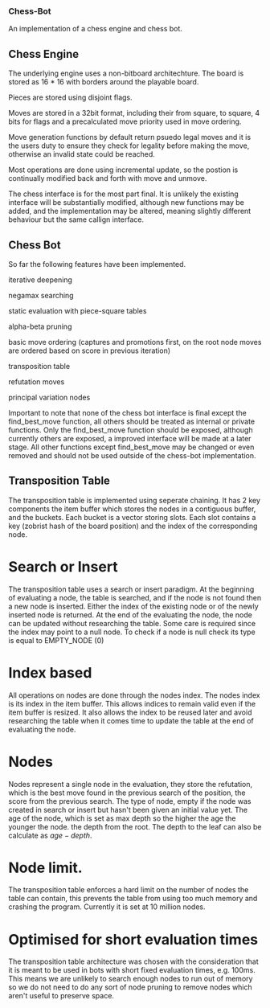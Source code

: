### Chess-Bot

An implementation of a chess engine and chess bot.

## Chess Engine

The underlying engine uses a non-bitboard architechture. The board is stored as 16 * 16 with borders around the playable board.

Pieces are stored using disjoint flags.

Moves are stored in a 32bit format, including their from square, to square, 4 bits for flags and a precalculated move priority used in move ordering.

Move generation functions by default return psuedo legal moves and it is the users duty to ensure they check for legality before making the move, otherwise an invalid state could be reached.

Most operations are done using incremental update, so the postion is continually modified back and forth with move and unmove.

The chess interface is for the most part final. It is unlikely the existing interface will be substantially modified, although new functions may be added, and the implementation may be altered, meaning slightly different behaviour but the same callign interface.

## Chess Bot

So far the following features have been implemented.

iterative deepening

negamax searching

static evaluation with piece-square tables

alpha-beta pruning

basic move ordering (captures and promotions first, on the root node moves are ordered based on score in previous iteration)

transposition table

refutation moves

principal variation nodes

Important to note that none of the chess bot interface is final except the find_best_move function, all others should be treated as internal or private functions. Only the find_best_move function should be exposed, although currently others are exposed, a improved interface will be made at a later stage. All other functions except find_best_move may be changed or even removed and should not be used outside of the chess-bot implementation.

## Transposition Table

The transposition table is implemented using seperate chaining. It has 2 key components the item buffer which stores the nodes in a contiguous buffer, and the buckets. Each bucket is a vector storing slots. Each slot contains a key (zobrist hash of the board position) and the index of the corresponding node.

# Search or Insert

The transposition table uses a search or insert paradigm. At the beginning of evaluating a node, the table is searched, and if the node is not found then a new node is inserted. Either the index of the existing node or of the newly inserted node is returned. At the end of the evaluating the node, the node can be updated without researching the table. Some care is required since the index may point to a null node. To check if a node is null check its type is equal to EMPTY_NODE (0)

# Index based

All operations on nodes are done through the nodes index. The nodes index is its index in the item buffer. This allows indices to remain valid even if the item buffer is resized. It also allows the index to be reused later and avoid researching the table when it comes time to update the table at the end of evaluating the node.

# Nodes

Nodes represent a single node in the evaluation, they store the refutation, which is the best move found in the previous search of the position, the score from the previous search. The type of node, empty if the node was created in search or insert but hasn't been given an initial value yet. The age of the node, which is set as max depth so the higher the age the younger the node. the depth from the root. The depth to the leaf can also be calculate as $age - depth$.

# Node limit.

The transposition table enforces a hard limit on the number of nodes the table can contain, this prevents the table from using too much memory and crashing the program. Currently it is set at 10 million nodes.

# Optimised for short evaluation times

The transposition table architecture was chosen with the consideration that it is meant to be used in bots with short fixed evaluation times, e.g. 100ms. This means we are unlikely to search enough nodes to run out of memory so we do not need to do any sort of node pruning to remove nodes which aren't useful to preserve space.